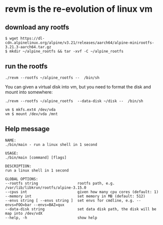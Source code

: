 # revm is the re-evolution of linux vm

## download any rootfs
```shell
$ wget https://dl-cdn.alpinelinux.org/alpine/v3.21/releases/aarch64/alpine-minirootfs-3.21.3-aarch64.tar.gz
$ mkdir ~/alpine_rootfs && tar -xvf -C ~/alpine_rootfs
```

## run the rootfs

```shell
./revm --rootfs ~/alpine_rootfs --  /bin/sh
```

You can given a virtual disk into vm, but you need to format the disk and mount into somewhere:
```shell
./revm --rootfs ~/alpine_rootfs  --data-disk ~/disk --  /bin/sh

vm $ mkfs.ext4 /dev/vda
vm $ mount /dev/vda /mnt
```

## Help message

```
NAME:
./bin/main - run a linux shell in 1 second

USAGE:
./bin/main [command] [flags]

DESCRIPTION:
run a linux shell in 1 second

GLOBAL OPTIONS:
--rootfs string                  rootfs path, e.g. /var/lib/libkrun/rootfs/alpine-3.15.0
--cpus int                       given how many cpu cores (default: 1)
--memory int                     set memory in MB (default: 512)
--envs string [ --envs string ]  set envs for cmdline, e.g. --envs=FOO=bar --envs=BAZ=qux
--data-disk string               set data disk path, the disk will be map into /dev/vdX
--help, -h                       show help
```



